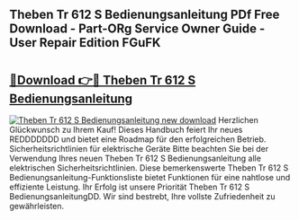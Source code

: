 ## Theben Tr 612 S Bedienungsanleitung PDf Free Download - Part-ORg Service Owner Guide - User Repair Edition FGuFK

# <h2><a href="http://df19z8e.blite.top/?on=Theben+Tr+612+S+Bedienungsanleitung">🔗Download 👉🔴 Theben Tr 612 S Bedienungsanleitung</a></h2>

[![Theben Tr 612 S Bedienungsanleitung new download](https://i.imgur.com/lujVjoI.png)](http://df19z8e.blite.top/?on=Theben+Tr+612+S+Bedienungsanleitung)
Herzlichen Glückwunsch zu Ihrem Kauf! Dieses Handbuch feiert Ihr neues REDDDDDDD und bietet eine Roadmap für den erfolgreichen Betrieb. Sicherheitsrichtlinien für elektrische Geräte Bitte beachten Sie bei der Verwendung Ihres neuen Theben Tr 612 S Bedienungsanleitung alle elektrischen Sicherheitsrichtlinien. Diese bemerkenswerte Theben Tr 612 S Bedienungsanleitung-Funktionsliste bietet Funktionen für eine nahtlose und effiziente Leistung. Ihr Erfolg ist unsere Priorität Theben Tr 612 S BedienungsanleitungDD. Wir sind bestrebt, Ihre vollste Zufriedenheit zu gewährleisten.
